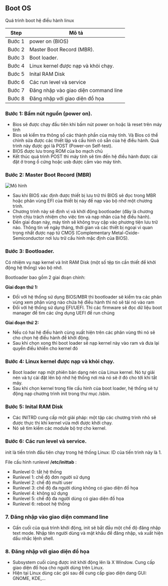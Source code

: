 ## Boot OS

Quá trình boot hệ điều hành linux

| Step | Mô tả | 
| ----- |-----|
|Bước 1| power on (BIOS)  | 
|Bước 2 | Master Boot Record (MBR). |
|Bước 3 | Boot loader.|
|Bước 4 | Linux kernel được nạp và khỏi chạy. |
|Bước 5 | Inital RAM Disk |
|Bước 6 | Các run level và service |
|Bước 7 | Đăng nhập vào giao diện command line |
|Bước 8 | Đăng nhập với giao diện đồ họa |



### Bước 1: Bấm nút nguồn (power on).

- Bios sẽ được chạy đầu tiên khi bấm nút power on hoặc là reset trên máy tính
- Bios sẽ kiểm tra thông số các thành phần của máy tính. Và Bios có thể chỉnh sửa được các thiết lập và cấu hình có sẵn của hệ điều hành. Quá trình này được gọi là POST (Power-on Self-test).
- BIOS được lưu trong ROM của bo mạch chủ
- Kết thúc quá trình POST thì máy tính sẽ tìm đến hệ điều hành được cài đặt ở trong ổ cứng hoặc usb được cắm vào máy tính.

### Bước 2: Master Boot Record (MBR)

![Mô hình](https://prnt.sc/4gbkYLRFWmAy)

- Sau khi BIOS xác định được thiết bị lưu trữ thì BIOS sẽ đọc trong MBR hoặc phân vùng EFI của thiết bị này để nạp vào bộ nhớ một chương trình. 
- Chương trình này sẽ định vị và khởi động bootloader (đây là chương trình chịu trách nhiệm cho việc tìm và nạp nhân của hệ điều hành).
- Đến giai đoạn này, máy tính sẽ không truy cập vào phương tiện lưu trữ nào. Thông tin về ngày tháng, thời gian và các thiết bị ngoại vi quan trọng nhất được nạp từ CMOS (Complementary Metal-Oxide-Semiconductor nơi lưu trữ cấu hình mặc định của BIOS).

### Bước 3: Bootloader.
Có nhiệm vụ nạp kernel và Init RAM Disk (một số tệp tin cần thiết để khởi động hệ thống) vào bộ nhớ. 

Bootloader bao gồm 2 giai đoạn chính:

**Giai đoạn thứ 1:**
- Đối với hệ thống sử dụng BIOS/MBR thì bootloader sẽ kiểm tra các phân vùng xem phân vùng nào chứa hệ điều hành thì nó sẽ tải nó vào ram 
- Đối với hệ thống sử dụng EFI/UEFI. Thì các firmware sẽ đọc dữ liệu boot manager để tìm các ứng dụng UEFI để run chúng

**Giai đoạn thứ 2:**
- Nếu có hai hệ điều hành cùng xuất hiện trên các phân vùng thì nó sẽ cho chọn hệ điều hành để khởi động. 
- Sau khi chọn xong thì boot loader sẽ nạp kernel này vào ram và đưa lại quyền điều khiển cho kernel đó 

### Bước 4: Linux kernel được nạp và khỏi chạy.

- Boot loader nạp một phiên bản dạng nén của Linux kernel. Nó tự giải nén và tự cài đặt lên bộ nhớ hệ thống nơi mà nó sẽ ở đó cho tới khi tắt máy.
- Sau khi chọn kernel trong file cấu hình của boot loader, hệ thống sẽ tự động nạp chương trình init trong thư mục /sbin.

### Bước 5: Inital RAM Disk
- Các INITRD cung cấp một giải pháp: một tập các chương trình nhỏ sẽ được thực thi khi kernel vừa mới được khởi chạy. 
- Nó sẽ tìm kiếm các module bộ trợ cho kernel. 

### Bước 6: Các run level và service.
init là tiến trình đầu tiên chạy trong hệ thống Linux: ID của tiến trình này là 1.

File cấu hình runlevel **/etc/inittab** : 

- Runlevel 0: tắt hệ thống
- Runlevel 1: chế độ đơn người sử dụng
- Runlevel 2: chế độ multi user
- Runlevel 3: chế độ đa người dùng không có giao diện đồ họa
- Runlevel 4: không sử dụng
- Runlevel 5: chế độ đa người dùng có giao diện đồ họa
- Runlevel 6: reboot hệ thống

### 7. Đăng nhập vào giao diện command line
- Gấn cuối của quá trình khởi động, init sẽ bắt đầu một chế độ đăng nhập text mode. Nhập tên người dùng và mật khẩu để đăng nhập, và xuất hiện dấu nhắc lệnh shell.

### 8. Đăng nhập với giao diện đồ họa
- Subsystem cuối cùng được init khởi động lên là X Window. Cung cấp giao diện đồ họa cho người dùng trên Linux.
- Hiện tại Linux dùng các gói sau để cung cấp giao diện dang GUI: GNOME, KDE,…
